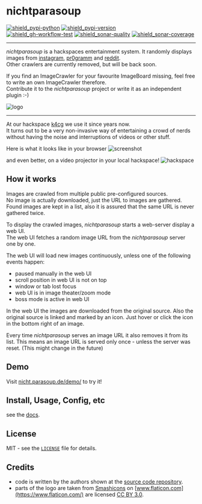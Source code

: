 # nichtparasoup

[![shield_pypi-python]][link_pypi]
[![shield_pypi-version]][link_pypi]  
[![shield_gh-workflow-test]][link_gh-workflow-test]
[![shield_sonar-quality]][link-sonar-dashboard]
[![shield_sonar-coverage]][link_sonar-coverage]

----

_nichtparasoup_ is a hackspaces entertainment system.
It randomly displays images from
[instagram](https://instagram.com),
[pr0gramm](https://pr0gramm.com) and
[reddit](https://reddit.com).  
Other crawlers are currently removed, but will be back soon.

If you find an ImageCrawler for your favourite ImageBoard missing, feel free to write an own ImageCrawler therefore.  
Contribute it to the _nichtparasoup_ project or write it as an independent plugin :-)


![logo](https://raw.githubusercontent.com/k4cg/nichtparasoup/3.0-dev/python-package/images/logo.png)


---


At our hackspace [k4cg](https://k4cg.org) we use it since years now.  
It turns out to be a very non-invasive way of entertaining a crowd of nerds 
without having the noise and interruptions of videos or other stuff.

Here is what it looks like in your browser
![screenshot](https://raw.githubusercontent.com/k4cg/nichtparasoup/3.0-dev/python-package/images/screenshot.png)

and even better, on a video projector in your local hackspace!
![hackspace](https://raw.githubusercontent.com/k4cg/nichtparasoup/3.0-dev/python-package/images/hackspace.jpg)


## How it works

Images are crawled from multiple public pre-configured sources.  
No image is actually downloaded, just the URL to images are gathered. Found images are kept in a list, also it is
assured that the same URL is never gathered twice.

To display the crawled images, _nichtparasoup_ starts a web-server display a web UI.  
The web UI fetches a random image URL from the _nichtparasoup_ server one by one. 

The web UI will load new images continuously, unless one of the following events happen:
* paused manually in the web UI
* scroll position in web UI is not on top
* window or tab lost focus
* web UI is in image theater/zoom mode
* boss mode is active in web UI

In the web UI the images are downloaded from the original source. Also the original source is linked and marked by
an icon. Just hover or click the icon in the bottom right of an image.

Every time _nichtparasoup_ serves an image URL it also removes it from its list. This means an image URL is served
only once - unless the server was reset. (This might change in the future)


## Demo

Visit [nicht.parasoup.de/demo/](http://nicht.parasoup.de/demo/) to try it!


## Install, Usage, Config, etc

see the [docs](https://github.com/k4cg/nichtparasoup/tree/3.0-dev/python-package/docs/index.md).

## License

MIT - see the [`LICENSE`](https://github.com/k4cg/nichtparasoup/blob/3.0-dev/python-package/LICENSE) file for details.


## Credits

* code is written by the authors shown 
  at the [source code repository](https://github.com/k4cg/nichtparasoup/3.0-dev/python-package).
* parts of the logo are taken
  from [Smashicons](https://www.flaticon.com/authors/smashicons)
  on [www.flaticon.com](https://www.flaticon.com/)
  are licensed [CC BY 3.0](https://creativecommons.org/licenses/by/3.0/).



[shield_pypi-version]: https://img.shields.io/pypi/v/nichtparasoup?logo=PyPI&logoColor=white "PyPi release-version"
[shield_pypi-python]: https://img.shields.io/pypi/pyversions/nichtparasoup?logo=Python&logoColor=white "PyPi py-versions"
[shield_gh-workflow-test]: https://img.shields.io/github/workflow/status/k4cg/nichtparasoup/Test%20PythonPackage/3.0-dev?logo=GitHub%20Actions&logoColor=white "test status"
[shield_sonar-quality]: https://img.shields.io/sonar/quality_gate/nichtparasoup:PythonPackage?server=https%3A%2F%2Fsonarcloud.io&logo=SonarCloud&logoColor=white "quality"
[shield_sonar-coverage]: https://img.shields.io/sonar/coverage/nichtparasoup:PythonPackage?server=https%3A%2F%2Fsonarcloud.io&logo=SonarCloud&logoColor=white "coverage"
[link_pypi]: https://pypi.org/project/nichtparasoup/
[link_gh-workflow-test]: https://github.com/k4cg/nichtparasoup/actions?query=workflow%3A%22Test+PythonPackage%22+branch%3A3.0-dev
[link-sonar-dashboard]: https://sonarcloud.io/dashboard?id=nichtparasoup%3APythonPackage
[link_sonar-coverage]: https://sonarcloud.io/component_measures?id=nichtparasoup%3APythonPackage&metric=coverage
